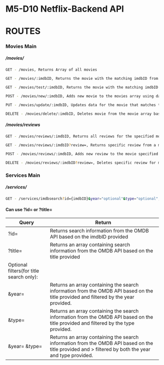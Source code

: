 # M5-D10 Netflix-Backend API

# ROUTES

### Movies Main

##### /movies/

```sh
GET - /movies, Returns Array of all movies
```

```sh
GET - /movies/:imdbID, Returns the movie with the matching imdbID from the movies array
```

```sh
GET - /movies/test/:imdbID, Returns the movie with the matching imdbID from the OMDB API
```

```sh
POST - /movies/new/:imdbID, Adds new movie to the movies array using data from the OMDB API
```

```sh
PUT - /movies/update/:imdbID, Updates data for the movie that matches the provided imdbID
```

```sh
DELETE - /movies/delete/:imdbID, Deletes movie from the movie array based on the provided imdbID
```

##### /movies/reviews

```sh
GET - /movies/reviews/:imdbID, Returns all reviews for the specified movie based on imdbID
```

```sh
GET - /movies/reviews/:imdbID?review=, Returns specific review from a movie based on the review query id
```

```sh
POST - /movies/reviews/:imdbID, Adds new review to the movie specified by the imdbID
```

```sh
DELETE - /movies/reviews/:imdbID?review=, Deletes specific review for movie specified by the imdbID and the review based on the review query id
```

### Services Main

##### /services/

```sh
GET - /services/imdbsearch?id={imdbID}&year="optional"&type="optional", Returns the search data from the OMDB API
```

#### Can use ?id= or ?title=

| Query                                    | Return                                                                                                                                              |
| ---------------------------------------- | --------------------------------------------------------------------------------------------------------------------------------------------------- |
| ?id=                                     | Returns search information from the OMDB API based on the imdbID provided                                                                           |
| ?title=                                  | Returns an array containing search information from the OMDB API based on the title provided                                                        |
| Optional filters(for title search only): |                                                                                                                                                     |
| &year=                                   | Returns an array containing the search information from the OMDB API based on the title provided and filtered by the year provided.                 |
| &type=                                   | Returns an array containing the search information from the OMDB API based on the title provided and filtered by the type provided.                 |
| &year= &type=                            | Returns an array containing the search information from the OMDB API based on the title provided and > filtered by both the year and type provided. |
